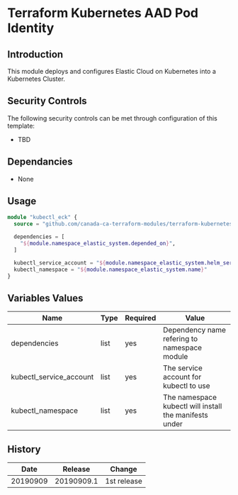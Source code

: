 # Terraform Kubernetes AAD Pod Identity

## Introduction

This module deploys and configures Elastic Cloud on Kubernetes into a Kubernetes Cluster.

## Security Controls

The following security controls can be met through configuration of this template:

* TBD

## Dependancies

* None

## Usage

```terraform
module "kubectl_eck" {
  source = "github.com/canada-ca-terraform-modules/terraform-kubernetes-aad-pod-identity?ref=20190909.1"

  dependencies = [
    "${module.namespace_elastic_system.depended_on}",
  ]

  kubectl_service_account = "${module.namespace_elastic_system.helm_service_account}"
  kubectl_namespace = "${module.namespace_elastic_system.name}"
}
```

## Variables Values

| Name                    | Type   | Required | Value                                                  |
| ----------------------- | ------ | -------- | ------------------------------------------------------ |
| dependencies            | list   | yes      | Dependency name refering to namespace module           |
| kubectl_service_account | list   | yes      | The service account for kubectl to use                 |
| kubectl_namespace       | list   | yes      | The namespace kubectl will install the manifests under |

## History

| Date     | Release    | Change      |
| -------- | ---------- | ----------- |
| 20190909 | 20190909.1 | 1st release |

